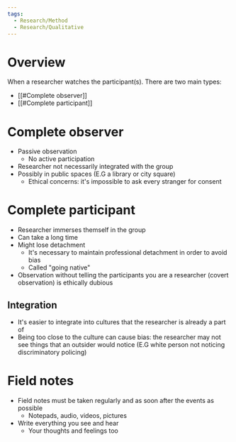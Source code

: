 ```yaml
---
tags:
  - Research/Method
  - Research/Qualitative
---
```

# Overview
When a researcher watches the participant(s). There are two main types:
- [[#Complete observer]]
- [[#Complete participant]]

# Complete observer
- Passive observation
	- No active participation
- Researcher not necessarily integrated with the group
- Possibly in public spaces (E.G a library or city square)
	- Ethical concerns: it's impossible to ask every stranger for consent

# Complete participant
- Researcher immerses themself in the group
- Can take a long time
- Might lose detachment
	- It's necessary to maintain professional detachment in order to avoid bias
	- Called "going native"
- Observation without telling the participants you are a researcher (covert observation) is ethically dubious

## Integration
- It's easier to integrate into cultures that the researcher is already a part of 
- Being too close to the culture can cause bias: the researcher may not see things that an outsider would notice (E.G white person not noticing discriminatory policing)

# Field notes
- Field notes must be taken regularly and as soon after the events as possible
	- Notepads, audio, videos, pictures
- Write everything you see and hear
	- Your thoughts and feelings too